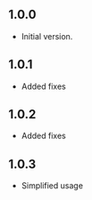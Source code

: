 ## 1.0.0

- Initial version.

## 1.0.1

- Added fixes

## 1.0.2

- Added fixes

## 1.0.3

- Simplified usage
